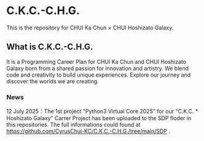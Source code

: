 # C.K.C.-C.H.G.
This is the repository for CHUI Ka Chun × CHUI Hoshizato Galaxy.
## What is C.K.C.-C.H.G.
It is a Programming Career Plan for CHUI Ka Chun and CHUI Hoshizato Galaxy born from a shared passion for innovation and artistry. We blend code and creativity to build unique experiences. Explore our journey and discover the worlds we are creating.
### News
12 July 2025：The 1st project "Python3 Virtual Core 2025" for our "C.K.C. * Hoshizato Galaxy" Carrer Project has been uploaded to the SDP floder in this repositories. The full informations could found at https://github.com/CyrusChui-KC/C.K.C.-C.H.G./tree/main/SDP .
